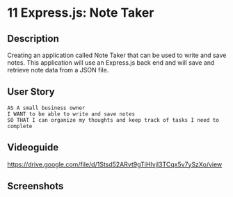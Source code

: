 # 11 Express.js: Note Taker

## Description

Creating an application called Note Taker that can be used to write and save notes. This application will use an Express.js back end and will save and retrieve note data from a JSON file.



## User Story

```
AS A small business owner
I WANT to be able to write and save notes
SO THAT I can organize my thoughts and keep track of tasks I need to complete
```

## Videoguide

https://drive.google.com/file/d/1Stsd52ARvt9gTiHIvjI3TCqx5v7ySzXo/view

## Screenshots

